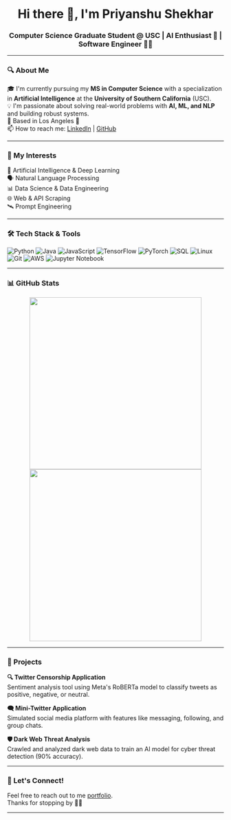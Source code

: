 <h1 align="center">Hi there 👋, I'm Priyanshu Shekhar</h1>
<h3 align="center">Computer Science Graduate Student @ USC | AI Enthusiast 🤖 | Software Engineer 👨‍💻</h3>

---

### 🔍 About Me

🎓 I'm currently pursuing my **MS in Computer Science** with a specialization in **Artificial Intelligence** at the **University of Southern California** (USC).  
💡 I'm passionate about solving real-world problems with **AI, ML, and NLP** and building robust systems.  
📍 Based in Los Angeles 🌴  
📫 How to reach me: [LinkedIn](https://www.linkedin.com/in/-priyanshu-shekhar) | [GitHub](https://github.com/Priyanshu-Shekhar)  

---

### 🧠 My Interests

🤖 Artificial Intelligence & Deep Learning  
🗣️ Natural Language Processing  
📊 Data Science & Data Engineering  
🌐 Web & API Scraping  
🛰️ Prompt Engineering

---

### 🛠️ Tech Stack & Tools

![Python](https://img.shields.io/badge/-Python-3776AB?style=flat&logo=python&logoColor=white)
![Java](https://img.shields.io/badge/-Java-007396?style=flat&logo=Java&logoColor=white)
![JavaScript](https://img.shields.io/badge/-JavaScript-F7DF1E?style=flat&logo=javascript&logoColor=black)
![TensorFlow](https://img.shields.io/badge/-TensorFlow-FF6F00?style=flat&logo=tensorflow&logoColor=white)
![PyTorch](https://img.shields.io/badge/-PyTorch-EE4C2C?style=flat&logo=pytorch&logoColor=white)
![SQL](https://img.shields.io/badge/-SQL-4479A1?style=flat&logo=postgresql&logoColor=white)
![Linux](https://img.shields.io/badge/-Linux-FCC624?style=flat&logo=linux&logoColor=black)
![Git](https://img.shields.io/badge/-Git-F05032?style=flat&logo=git&logoColor=white)
![AWS](https://img.shields.io/badge/-AWS-232F3E?style=flat&logo=amazon-aws&logoColor=white)
![Jupyter Notebook](https://img.shields.io/badge/-ipynb-F37626?style=flat&logo=JupyterNotebook&logoColor=white)

---

### 📊 GitHub Stats

<p align="center">
  <img src="https://github-readme-stats.vercel.app/api?username=Priyanshu-Shekhar&show_icons=true&theme=gruvbox&hide_border=false&border_radius=10&custom_title=Priyanshu%20Shekhar's%20GitHub%20Stats&card_width=480" width="400px"/>
  <img src="https://github-readme-stats.vercel.app/api/top-langs/?username=Priyanshu-Shekhar&layout=compact&langs_count=6&theme=gruvbox&hide_border=false&border_radius=10&card_width=100" width="400px"/>
</p>

---

### 🚀 Projects

**🔍 Twitter Censorship Application**  
    Sentiment analysis tool using Meta's RoBERTa model to classify tweets as positive, negative, or neutral.

**🗨️ Mini-Twitter Application**  
    Simulated social media platform with features like messaging, following, and group chats.

**🛡️ Dark Web Threat Analysis**  
    Crawled and analyzed dark web data to train an AI model for cyber threat detection (90% accuracy).

---

### 🤝 Let's Connect!

Feel free to reach out to me [portfolio](https://www.linkedin.com/in/-priyanshu-shekhar).  
Thanks for stopping by 🙏😊  

---
